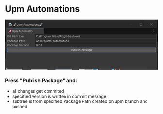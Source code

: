 # Upm Automations 
![alt text](ui.png)

### Press "Publish Package" and:
- all changes get commited
- specified version is written in commit message
- subtree is from specified Package Path created on upm branch and pushed
